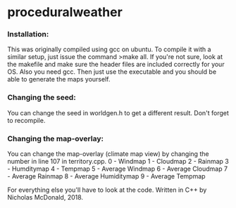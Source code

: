 # proceduralweather

### Installation:
This was originally compiled using gcc on ubuntu. To compile it with a similar setup, just issue the command >make all. If you're not sure, look at the makefile and make sure the header files are included correctly for your OS. Also you need gcc.
Then just use the executable and you should be able to generate the maps yourself. 

### Changing the seed:
You can change the seed in worldgen.h to get a different result. Don't forget to recompile.

### Changing the map-overlay:
You can change the map-overlay (climate map view) by changing the number in line 107 in territory.cpp.
0 - Windmap
1 - Cloudmap
2 - Rainmap
3 - Humditymap
4 - Tempmap
5 - Average Windmap
6 - Average Cloudmap
7 - Average Rainmap
8 - Average Humiditymap
9 - Average Tempmap

For everything else you'll have to look at the code. Written in C++ by Nicholas McDonald, 2018.
